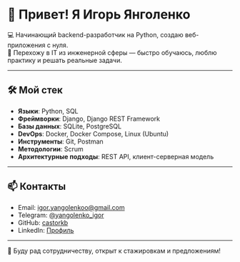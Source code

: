 # 👋 Привет! Я Игорь Янголенко

💻 Начинающий backend-разработчик на Python, создаю веб-приложения с нуля.  
🚀 Перехожу в IT из инженерной сферы — быстро обучаюсь, люблю практику и решать реальные задачи.  

---

## 🛠️ Мой стек

- **Языки**: Python, SQL
- **Фреймворки**: Django, Django REST Framework
- **Базы данных**: SQLite, PostgreSQL
- **DevOps**: Docker, Docker Compose, Linux (Ubuntu)
- **Инструменты**: Git, Postman
- **Методологии**: Scrum
- **Архитектурные подходы**: REST API, клиент-серверная модель

---

## 📫 Контакты

- Email: igor.yangolenkoo@gmail.com  
- Telegram: [@yangolenko_igor](https://t.me/yangolenko_igor)  
- GitHub: [castorkb](https://github.com/castorkb)  
- LinkedIn: [Профиль](https://linkedin.com/in/igor-yangolenko-a11861293)

---

💬 Буду рад сотрудничеству, открыт к стажировкам и предложениям!
